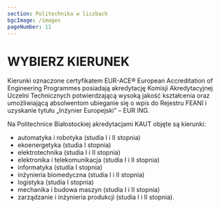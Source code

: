 ```yaml
---
section: Politechnika w liczbach
bgcImage: /images
pageNumber: 11
---
```


# WYBIERZ KIERUNEK

Kierunki oznaczone certyfikatem EUR-ACE&#174; European Accreditation of Engineering Programmes posiadają akredytację Komisji Akredytacyjnej Uczelni Technicznych potwierdzającą wysoką jakość kształcenia oraz umożliwiającą absolwentom ubieganie się o wpis do Rejestru
FEANI i uzyskanie tytułu „Inżynier Europejski” – EUR ING.

Na Politechnice Białostockiej akredytacjami KAUT objęte są kierunki:

- automatyka i robotyka
  (studia I i II stopnia)
- ekoenergetyka
  (studia I stopnia)
- elektrotechnika
  (studia I i II stopnia)
- elektronika i telekomunikacja
  (studia I i II stopnia)
- informatyka
  (studia I stopnia)
- inżynieria biomedyczna
  (studia I i II stopnia)
- logistyka
  (studia I stopnia)
- mechanika i budowa maszyn
  (studia I i II stopnia)
- zarządzanie i inżynieria
  produkcji
  (studia I i II stopnia).
